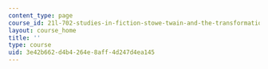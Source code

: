 ```yaml
---
content_type: page
course_id: 21l-702-studies-in-fiction-stowe-twain-and-the-transformation-of-19th-century-america-fall-2004
layout: course_home
title: ''
type: course
uid: 3e42b662-d4b4-264e-8aff-4d247d4ea145
---
```

